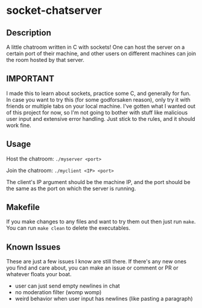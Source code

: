 # socket-chatserver

## Description
A little chatroom written in C with sockets! 
One can host the server on a certain port of their machine, 
and other users on different machines can join the room hosted by that server.

## IMPORTANT
I made this to learn about sockets, practice some C, and generally for fun. 
In case you want to try this (for some godforsaken reason), only try it with friends or multiple tabs on your local machine.
I've gotten what I wanted out of this project for now, so I'm not going to bother with stuff like malicious user input and extensive error handling.
Just stick to the rules, and it should work fine.

## Usage
Host the chatroom: `./myserver <port>`

Join the chatroom: `./myclient <IP> <port>`

The client's IP argument should be the machine IP, and the port should be the same as the port on which the server is running. 

## Makefile
If you make changes to any files and want to try them out then just run `make`. You can run `make clean` to delete the executables.

## Known Issues
These are just a few issues I know are still there. If there's any new ones you find and care about, you can make an issue or comment or PR or whatever floats your boat.

- user can just send empty newlines in chat
- no moderation filter (womp womp)
- weird behavior when user input has newlines (like pasting a paragraph)
